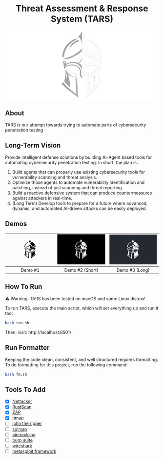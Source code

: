 <h1 align="center">Threat Assessment & Response System (TARS)</h1>

<p align="center">
    <img width="500" src="./frontend/logo.png">
</p>

## About

TARS is our attempt towards trying to automate parts of cybersecurity penetration testing

## Long-Term Vision

Provide intelligent defense solutions by building AI-Agent based tools for automating cybersecurity penetration testing. In short, the plan is:

1. Build agents that can properly use existing cybersecurity tools for vulnerability scanning and threat analysis.
2. Optimize those agents to automate vulnerability identification and patching, instead of just scanning and threat reporting.
3. Build a reactive defensive system that can produce countermeasures against attackers in real-time.
4. (Long Term) Develop tools to prepare for a future where advanced, dynamic, and automated AI-driven attacks can be easily deployed.

## Demos

| [![Video 1 Title](assets/thumbnail_1.png)](https://www.youtube.com/watch?v=HNlvgvFs43g) | [![Video 2 Title](assets/thumbnail_2.png)](https://www.youtube.com/watch?v=Sjw_gkSz6Lw) | [![Video 3 Title](assets/thumbnail_3.png)](https://www.youtube.com/watch?v=JSBVHl7PWek) |
| :-------------------------------------------------------------------------------------: | :-------------------------------------------------------------------------------------: | :-------------------------------------------------------------------------------------: |
|                                         Demo #1                                         |                                     Demo #2 (Short)                                     |                                     Demo #3 (Long)                                      |

## How To Run

⚠️ Warning: TARS has been tested on macOS and some Linux distros!

To run TARS, execute the main script, which will set everything up and run it too:

```bash
bash run.sh
```

Then, visit: http://localhost:8501/

## Run Formatter

Keeping the code clean, consistent, and well structured requires formatting. To do formatting for this project, run the following command:

```bash
bash fm.sh
```

## Tools To Add

- [x] [Nettacker](https://github.com/OWASP/Nettacker)
- [x] [RustScan](https://github.com/RustScan/RustScan)
- [x] [ZAP](https://www.zaproxy.org/)
- [x] [nmap](https://github.com/nmap/nmap)
- [ ] [john the ripper](https://github.com/openwall/john)
- [ ] [sqlmap](https://github.com/sqlmapproject/sqlmap)
- [ ] [aircrack-ng](https://github.com/aircrack-ng/aircrack-ng)
- [ ] [burp suite](https://portswigger.net/burp)
- [ ] [wireshark](https://www.wireshark.org/)
- [ ] [metasploit framework](https://www.metasploit.com/)
